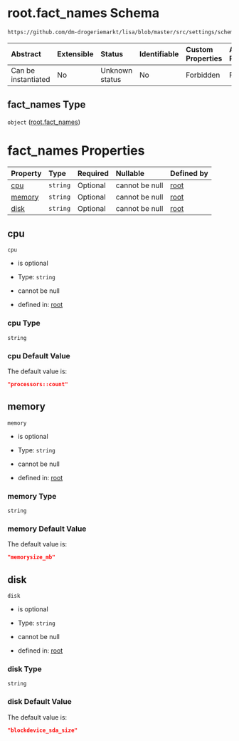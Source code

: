 # root.fact\_names Schema

```txt
https://github.com/dm-drogeriemarkt/lisa/blob/master/src/settings/schema.json#/properties/fact_names
```



| Abstract            | Extensible | Status         | Identifiable | Custom Properties | Additional Properties | Access Restrictions | Defined In                                                                               |
| :------------------ | :--------- | :------------- | :----------- | :---------------- | :-------------------- | :------------------ | :--------------------------------------------------------------------------------------- |
| Can be instantiated | No         | Unknown status | No           | Forbidden         | Forbidden             | none                | [settings.schema.json\*](../../src/settings/settings.schema.json "open original schema") |

## fact\_names Type

`object` ([root.fact\_names](settings-properties-rootfact_names.md))

# fact\_names Properties

| Property          | Type     | Required | Nullable       | Defined by                                                                                                                                                                               |
| :---------------- | :------- | :------- | :------------- | :--------------------------------------------------------------------------------------------------------------------------------------------------------------------------------------- |
| [cpu](#cpu)       | `string` | Optional | cannot be null | [root](settings-properties-rootfact_names-properties-cpu.md "https://github.com/dm-drogeriemarkt/lisa/blob/master/src/settings/schema.json#/properties/fact_names/properties/cpu")       |
| [memory](#memory) | `string` | Optional | cannot be null | [root](settings-properties-rootfact_names-properties-memory.md "https://github.com/dm-drogeriemarkt/lisa/blob/master/src/settings/schema.json#/properties/fact_names/properties/memory") |
| [disk](#disk)     | `string` | Optional | cannot be null | [root](settings-properties-rootfact_names-properties-disk.md "https://github.com/dm-drogeriemarkt/lisa/blob/master/src/settings/schema.json#/properties/fact_names/properties/disk")     |

## cpu



`cpu`

* is optional

* Type: `string`

* cannot be null

* defined in: [root](settings-properties-rootfact_names-properties-cpu.md "https://github.com/dm-drogeriemarkt/lisa/blob/master/src/settings/schema.json#/properties/fact_names/properties/cpu")

### cpu Type

`string`

### cpu Default Value

The default value is:

```json
"processors::count"
```

## memory



`memory`

* is optional

* Type: `string`

* cannot be null

* defined in: [root](settings-properties-rootfact_names-properties-memory.md "https://github.com/dm-drogeriemarkt/lisa/blob/master/src/settings/schema.json#/properties/fact_names/properties/memory")

### memory Type

`string`

### memory Default Value

The default value is:

```json
"memorysize_mb"
```

## disk



`disk`

* is optional

* Type: `string`

* cannot be null

* defined in: [root](settings-properties-rootfact_names-properties-disk.md "https://github.com/dm-drogeriemarkt/lisa/blob/master/src/settings/schema.json#/properties/fact_names/properties/disk")

### disk Type

`string`

### disk Default Value

The default value is:

```json
"blockdevice_sda_size"
```
